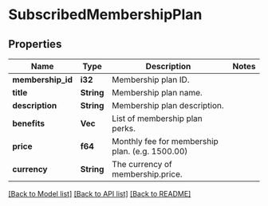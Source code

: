 # SubscribedMembershipPlan

## Properties

Name | Type | Description | Notes
------------ | ------------- | ------------- | -------------
**membership_id** | **i32** | Membership plan ID. | 
**title** | **String** | Membership plan name. | 
**description** | **String** | Membership plan description. | 
**benefits** | **Vec<String>** | List of membership plan perks. | 
**price** | **f64** | Monthly fee for membership plan. (e.g. 1500.00) | 
**currency** | **String** | The currency of membership.price. | 

[[Back to Model list]](../README.md#documentation-for-models) [[Back to API list]](../README.md#documentation-for-api-endpoints) [[Back to README]](../README.md)


